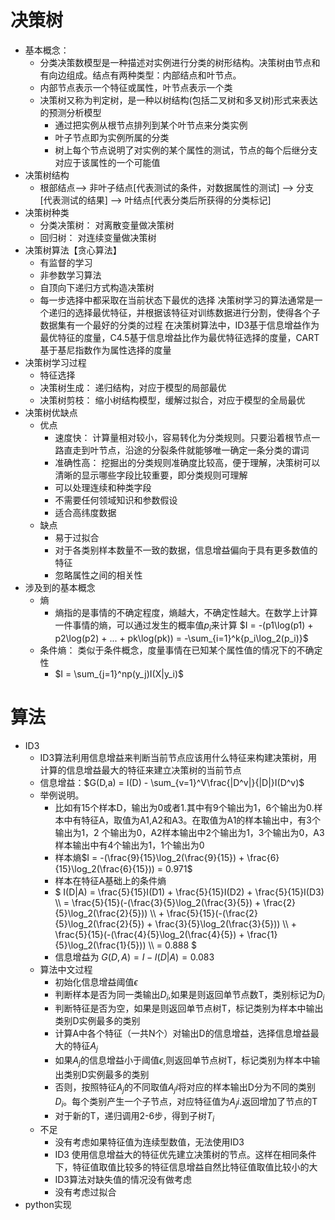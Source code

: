 # 决策树
  - 基本概念：
    - 分类决策数模型是一种描述对实例进行分类的树形结构。决策树由节点和有向边组成。结点有两种类型：内部结点和叶节点。
    - 内部节点表示一个特征或属性，叶节点表示一个类 
    - 决策树又称为判定树，是一种以树结构(包括二叉树和多叉树)形式来表达的预测分析模型
      - 通过把实例从根节点排列到某个叶节点来分类实例
      - 叶子节点即为实例所属的分类
      - 树上每个节点说明了对实例的某个属性的测试，节点的每个后继分支对应于该属性的一个可能值
  - 决策树结构
    - 根部结点--> 非叶子结点[代表测试的条件，对数据属性的测试] --> 分支[代表测试的结果] --> 叶结点[代表分类后所获得的分类标记]
  - 决策树种类
    - 分类决策树： 对离散变量做决策树
    - 回归树： 对连续变量做决策树
  - 决策树算法【贪心算法】
    - 有监督的学习
    - 非参数学习算法
    - 自顶向下递归方式构造决策树
    - 每一步选择中都采取在当前状态下最优的选择
    决策树学习的算法通常是一个递归的选择最优特征，并根据该特征对训练数据进行分割，使得各个子数据集有一个最好的分类的过程
    在决策树算法中，ID3基于信息增益作为最优特征的度量，C4.5基于信息增益比作为最优特征选择的度量，CART基于基尼指数作为属性选择的度量
  - 决策树学习过程
    - 特征选择
    - 决策树生成： 递归结构，对应于模型的局部最优
    - 决策树剪枝： 缩小树结构模型，缓解过拟合，对应于模型的全局最优
  - 决策树优缺点
    - 优点
      - 速度快： 计算量相对较小，容易转化为分类规则。只要沿着根节点一路直走到叶节点，沿途的分裂条件就能够唯一确定一条分类的谓词
      - 准确性高： 挖掘出的分类规则准确度比较高，便于理解，决策树可以清晰的显示哪些字段比较重要，即分类规则可理解
      - 可以处理连续和种类字段
      - 不需要任何领域知识和参数假设
      - 适合高纬度数据
    - 缺点
      - 易于过拟合
      - 对于各类别样本数量不一致的数据，信息增益偏向于具有更多数值的特征
      - 忽略属性之间的相关性
  - 涉及到的基本概念
    - 熵
      - 熵指的是事情的不确定程度，熵越大，不确定性越大。在数学上计算一件事情的熵，可以通过发生的概率值$p_i$来计算
        $I = -(p1\log(p1) + p2\log(p2) + ... + pk\log(pk)) = -\sum_{i=1}^k\{p_i\log_2(p_i)}$
    - 条件熵： 类似于条件概念，度量事情在已知某个属性值的情况下的不确定性
      - $I = \sum_{j=1}^np(y_j)I(X|y_i)$
# 算法
  - ID3
    - ID3算法利用信息增益来判断当前节点应该用什么特征来构建决策树，用计算的信息增益最大的特征来建立决策树的当前节点
    - 信息增益：$G(D,a) = I(D) - \sum_{v=1}^V\frac{|D^v|}{|D|}I(D^v)$
    - 举例说明。
      - 比如有15个样本D，输出为0或者1.其中有9个输出为1，6个输出为0.样本中有特征A，取值为A1,A2和A3。在取值为A1的样本输出中，有3个输出为1，2
        个输出为0，A2样本输出中2个输出为1，3个输出为0，A3样本输出中有4个输出为1，1个输出为0
      - 样本熵$I = -(\frac{9}{15}\log_2(\frac{9}{15}) + \frac{6}{15}\log_2(\frac{6}{15})) = 0.971$
      - 样本在特征A基础上的条件熵 
      - $
          I(D|A) = \frac{5}{15}I(D1) + \frac{5}{15}I(D2) + \frac{5}{15}I(D3) \\\\
                 = \frac{5}{15}(-(\frac{3}{5}\log_2(\frac{3}{5}) + \frac{2}{5}\log_2(\frac{2}{5})) \\\\
                    + \frac{5}{15}(-(\frac{2}{5}\log_2(\frac{2}{5}) + \frac{3}{5}\log_2(\frac{3}{5})) \\\\
                    + \frac{5}{15}(-(\frac{4}{5}\log_2(\frac{4}{5}) + \frac{1}{5}\log_2(\frac{1}{5})) \\\\
                 = 0.888
        $
      - 信息增益为 $G(D,A) = I - I(D|A) = 0.083$
    - 算法中文过程
      - 初始化信息增益阈值$\epsilon$
      - 判断样本是否为同一类输出$D_i$,如果是则返回单节点数T，类别标记为$D_i$
      - 判断特征是否为空，如果是则返回单节点树T，标记类别为样本中输出类别D实例最多的类别
      - 计算A中各个特征（一共N个）对输出D的信息增益，选择信息增益最大的特征$A_j$
      - 如果$A_j$的信息增益小于阈值$\epsilon$,则返回单节点树T，标记类别为样本中输出类别D实例最多的类别
      - 否则，按照特征$A_j$的不同取值$A_ji$将对应的样本输出D分为不同的类别$D_i$。每个类别产生一个子节点，对应特征值为$A_ji$.返回增加了节点的T
      - 对于新的T，递归调用2-6步，得到子树$T_i$
    - 不足
      - 没有考虑如果特征值为连续型数值，无法使用ID3
      - ID3 使用信息增益大的特征优先建立决策树的节点。这样在相同条件下，特征值取值比较多的特征信息增益自然比特征值取值比较小的大
      - ID3算法对缺失值的情况没有做考虑
      - 没有考虑过拟合
   - python实现
